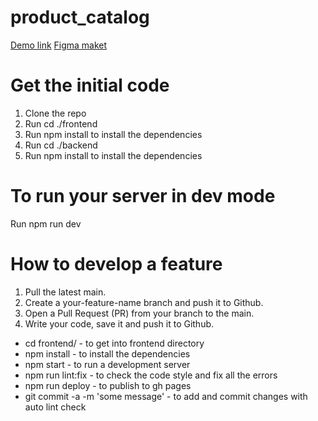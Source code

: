 # product_catalog
[Demo link](https://fe-jul22-pathologic-team.github.io/product_catalog/)
[Figma maket](https://www.figma.com/file/T5ttF21UnT6RRmCQQaZc6L/Phone-catalog-(V2)-Original)

# Get the initial code
1. Clone the repo
2. Run cd ./frontend
3. Run npm install to install the dependencies
4. Run cd ./backend
5. Run npm install to install the dependencies
# To run your server in dev mode
Run npm run dev
# How to develop a feature
1. Pull the latest main.
2. Create a your-feature-name branch and push it to Github.
3. Open a Pull Request (PR) from your branch to the main.
4. Write your code, save it and push it to Github.
- cd frontend/ - to get into frontend directory
- npm install - to install the dependencies
- npm start - to run a development server
- npm run lint:fix - to check the code style and fix all the errors
- npm run deploy - to publish to gh pages
- git commit -a -m 'some message' - to add and commit changes with auto lint check

